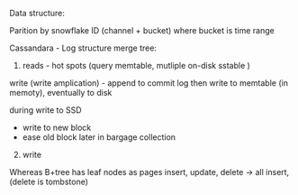 Data structure:

Parition by snowflake ID (channel + bucket) where bucket is time range


Cassandara - Log structure merge tree:
1. reads - hot spots (query memtable, mutliple on-disk sstable )

write (write amplication) - append to commit log then write to memtable (in memoty), eventually to disk

during write to SSD
- write to new block
- ease old block later in bargage collection


2. write


Whereas B+tree has leaf nodes as pages
insert, update, delete -> all insert, (delete is tombstone)
